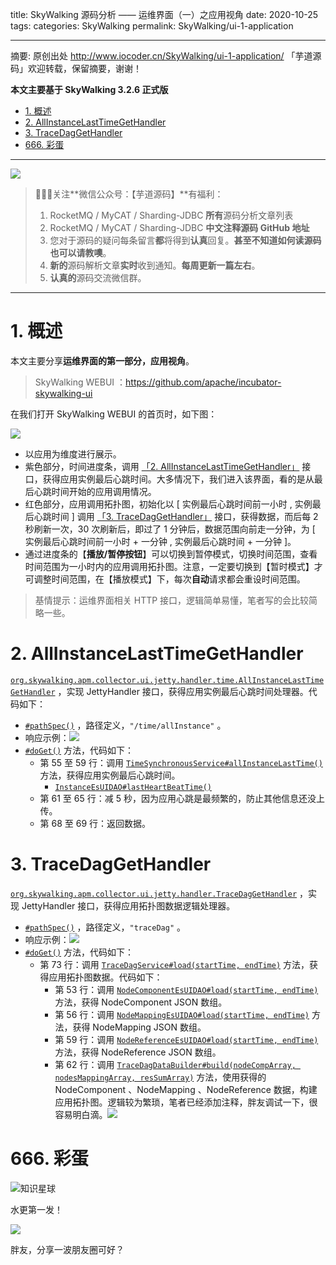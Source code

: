 title: SkyWalking 源码分析 —— 运维界面（一）之应用视角
date: 2020-10-25
tags:
categories: SkyWalking
permalink: SkyWalking/ui-1-application

-------

摘要: 原创出处 http://www.iocoder.cn/SkyWalking/ui-1-application/ 「芋道源码」欢迎转载，保留摘要，谢谢！

**本文主要基于 SkyWalking 3.2.6 正式版**

- [1. 概述](http://www.iocoder.cn/SkyWalking/ui-1-application/)
- [2. AllInstanceLastTimeGetHandler](http://www.iocoder.cn/SkyWalking/ui-1-application/)
- [3. TraceDagGetHandler](http://www.iocoder.cn/SkyWalking/ui-1-application/)
- [666. 彩蛋](http://www.iocoder.cn/SkyWalking/ui-1-application/)

-------

![](http://www.iocoder.cn/images/common/wechat_mp_2017_07_31.jpg)

> 🙂🙂🙂关注**微信公众号：【芋道源码】**有福利：  
> 1. RocketMQ / MyCAT / Sharding-JDBC **所有**源码分析文章列表  
> 2. RocketMQ / MyCAT / Sharding-JDBC **中文注释源码 GitHub 地址**  
> 3. 您对于源码的疑问每条留言**都**将得到**认真**回复。**甚至不知道如何读源码也可以请教噢**。  
> 4. **新的**源码解析文章**实时**收到通知。**每周更新一篇左右**。  
> 5. **认真的**源码交流微信群。

-------

# 1. 概述

本文主要分享**运维界面的第一部分，应用视角**。

> SkyWalking WEBUI ：https://github.com/apache/incubator-skywalking-ui

在我们打开 SkyWalking WEBUI 的首页时，如下图：

![](http://www.iocoder.cn/images/SkyWalking/2020_10_25/01.png)

* 以应用为维度进行展示。
* 紫色部分，时间进度条，调用 [「2. AllInstanceLastTimeGetHandler」](#) 接口，获得应用实例最后心跳时间。大多情况下，我们进入该界面，看的是从最后心跳时间开始的应用调用情况。
* 红色部分，应用调用拓扑图，初始化以 [ 实例最后心跳时间前一小时 , 实例最后心跳时间 ] 调用 [「3. TraceDagGetHandler」](#) 接口，获得数据，而后每 2 秒刷新一次，30 次刷新后，即过了 1 分钟后，数据范围向前走一分钟，为 [ 实例最后心跳时间前一小时 + 一分钟 , 实例最后心跳时间 + 一分钟 ]。
* 通过进度条的【**播放/暂停按钮**】可以切换到暂停模式，切换时间范围，查看时间范围为一小时内的应用调用拓扑图。注意，一定要切换到【暂时模式】才可调整时间范围，在【播放模式】下，每次**自动**请求都会重设时间范围。

> 基情提示：运维界面相关 HTTP 接口，逻辑简单易懂，笔者写的会比较简略一些。

# 2. AllInstanceLastTimeGetHandler

[`org.skywalking.apm.collector.ui.jetty.handler.time.AllInstanceLastTimeGetHandler`](https://github.com/YunaiV/skywalking/blob/9f2dab1c61b49610eca0fc2634ee7af918ba7d1f/apm-collector/apm-collector-ui/collector-ui-jetty-provider/src/main/java/org/skywalking/apm/collector/ui/jetty/handler/time/AllInstanceLastTimeGetHandler.java) ，实现 JettyHandler 接口，获得应用实例最后心跳时间处理器。代码如下：

* [`#pathSpec()`](https://github.com/YunaiV/skywalking/blob/9f2dab1c61b49610eca0fc2634ee7af918ba7d1f/apm-collector/apm-collector-ui/collector-ui-jetty-provider/src/main/java/org/skywalking/apm/collector/ui/jetty/handler/time/AllInstanceLastTimeGetHandler.java#L43) ，路径定义，`"/time/allInstance"` 。
* 响应示例：![](http://www.iocoder.cn/images/SkyWalking/2020_10_25/02.png)
* [`#doGet()`](https://github.com/YunaiV/skywalking/blob/9f2dab1c61b49610eca0fc2634ee7af918ba7d1f/apm-collector/apm-collector-ui/collector-ui-jetty-provider/src/main/java/org/skywalking/apm/collector/ui/jetty/handler/time/AllInstanceLastTimeGetHandler.java#L53) 方法，代码如下：
    * 第 55 至 59 行：调用 [`TimeSynchronousService#allInstanceLastTime()`](https://github.com/YunaiV/skywalking/blob/9f2dab1c61b49610eca0fc2634ee7af918ba7d1f/apm-collector/apm-collector-ui/collector-ui-jetty-provider/src/main/java/org/skywalking/apm/collector/ui/service/TimeSynchronousService.java#L40) 方法，获得应用实例最后心跳时间。
        * [`InstanceEsUIDAO#lastHeartBeatTime()`](https://github.com/YunaiV/skywalking/blob/fe20d4fff8e2ebf4ad44c9e7ac455f69146c0b9c/apm-collector/apm-collector-storage/collector-storage-es-provider/src/main/java/org/skywalking/apm/collector/storage/es/dao/InstanceEsUIDAO.java#L61)
    * 第 61 至 65 行：减 5 秒，因为应用心跳是最频繁的，防止其他信息还没上传。
    * 第 68 至 69 行：返回数据。

# 3. TraceDagGetHandler

[`org.skywalking.apm.collector.ui.jetty.handler.TraceDagGetHandler`](https://github.com/YunaiV/skywalking/blob/9f2dab1c61b49610eca0fc2634ee7af918ba7d1f/apm-collector/apm-collector-ui/collector-ui-jetty-provider/src/main/java/org/skywalking/apm/collector/ui/jetty/handler/time/AllInstanceLastTimeGetHandler.java) ，实现 JettyHandler 接口，获得应用拓扑图数据逻辑处理器。

* [`#pathSpec()`](https://github.com/YunaiV/skywalking/blob/f32d6d88343ec18a3b32127bf9c4152e5dc9d4d1/apm-collector/apm-collector-ui/collector-ui-jetty-provider/src/main/java/org/skywalking/apm/collector/ui/jetty/handler/TraceDagGetHandler.java#L38) ，路径定义，`"traceDag"` 。
* 响应示例：![](http://www.iocoder.cn/images/SkyWalking/2020_10_25/03.png)
* [`#doGet()`](https://github.com/YunaiV/skywalking/blob/9f2dab1c61b49610eca0fc2634ee7af918ba7d1f/apm-collector/apm-collector-ui/collector-ui-jetty-provider/src/main/java/org/skywalking/apm/collector/ui/jetty/handler/time/AllInstanceLastTimeGetHandler.java#L53) 方法，代码如下：
    * 第 73 行：调用 [`TraceDagService#load(startTime, endTime)`](https://github.com/YunaiV/skywalking/blob/f32d6d88343ec18a3b32127bf9c4152e5dc9d4d1/apm-collector/apm-collector-ui/collector-ui-jetty-provider/src/main/java/org/skywalking/apm/collector/ui/jetty/handler/TraceDagGetHandler.java#L73) 方法，获得应用拓扑图数据。代码如下：
        * 第 53 行：调用 [`NodeComponentEsUIDAO#load(startTime, endTime)`](https://github.com/YunaiV/skywalking/blob/f32d6d88343ec18a3b32127bf9c4152e5dc9d4d1/apm-collector/apm-collector-storage/collector-storage-es-provider/src/main/java/org/skywalking/apm/collector/storage/es/dao/NodeComponentEsUIDAO.java#L59) 方法，获得 NodeComponent JSON 数组。
        * 第 56 行：调用 [`NodeMappingEsUIDAO#load(startTime, endTime)`](https://github.com/YunaiV/skywalking/blob/f32d6d88343ec18a3b32127bf9c4152e5dc9d4d1/apm-collector/apm-collector-storage/collector-storage-es-provider/src/main/java/org/skywalking/apm/collector/storage/es/dao/NodeMappingEsUIDAO.java#L59) 方法，获得 NodeMapping JSON 数组。
        * 第 59 行：调用 [`NodeReferenceEsUIDAO#load(startTime, endTime)`](https://github.com/YunaiV/skywalking/blob/f32d6d88343ec18a3b32127bf9c4152e5dc9d4d1/apm-collector/apm-collector-storage/collector-storage-es-provider/src/main/java/org/skywalking/apm/collector/storage/es/dao/NodeReferenceEsUIDAO.java#L68) 方法，获得 NodeReference JSON 数组。
        * 第 62 行：调用 [`TraceDagDataBuilder#build(nodeCompArray, nodesMappingArray, resSumArray)`](https://github.com/YunaiV/skywalking/blob/f32d6d88343ec18a3b32127bf9c4152e5dc9d4d1/apm-collector/apm-collector-ui/collector-ui-jetty-provider/src/main/java/org/skywalking/apm/collector/ui/jetty/handler/TraceDagGetHandler.java#L48) 方法，使用获得的 NodeComponent 、NodeMapping 、NodeReference 数据，构建应用拓扑图。逻辑较为繁琐，笔者已经添加注释，胖友调试一下，很容易明白滴。![](http://www.iocoder.cn/images/SkyWalking/2020_10_25/04.png)

# 666. 彩蛋

![知识星球](http://www.iocoder.cn/images/Architecture/2017_12_29/01.png)

水更第一发！

![](http://www.iocoder.cn/images/SkyWalking/2020_10_25/05.png)

胖友，分享一波朋友圈可好？


